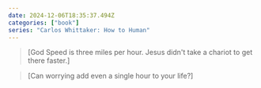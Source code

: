 ```yaml
---
date: 2024-12-06T18:35:37.494Z
categories: ["book"]
series: "Carlos Whittaker: How to Human"
---
```

> [God Speed is three miles per hour. Jesus didn't take a chariot to get there faster.]

> [Can worrying add even a single hour to your life?]
